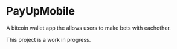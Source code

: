 # PayUpMobile

A bitcoin wallet app the allows users to make bets with eachother.

This project is a work in progress.

